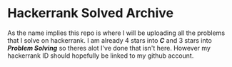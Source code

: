 

# Hackerrank Solved Archive

As the name implies this repo is where I will be uploading all the problems that I solve on hackerrank.
I am already 4 stars into **_C_** and 3 stars into **_Problem Solving_** so theres alot I've done that isn't here. However my hackerrank ID should hopefully be linked to my github account.